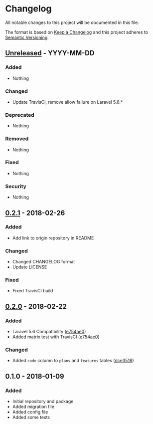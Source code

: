 # Changelog
All notable changes to this project will be documented in this file.

The format is based on [Keep a Changelog](http://keepachangelog.com/en/1.0.0/)
and this project adheres to [Semantic Versioning](http://semver.org/spec/v2.0.0.html).


## [Unreleased] - YYYY-MM-DD
### Added
- Nothing

### Changed
- Update TravisCI, remove allow failure on Laravel 5.6.* 

### Deprecated
- Nothing

### Removed
- Nothing

### Fixed
- Nothing

### Security
- Nothing


## [0.2.1] - 2018-02-26
### Added
- Add link to origin repository in README

### Changed
- Changed CHANGELOG format
- Update LICENSE

### Fixed
- Fixed TravisCI build


## [0.2.0] - 2018-02-22
### Added
- Laravel 5.6 Compatibility ([e754ae0](https://github.com/oanhnn/laravel-pricing-plans/commit/e754ae01a6c086d1c5b75074b1376a057d616b35))
- Added matrix test with TravisCI ([e754ae0](https://github.com/oanhnn/laravel-pricing-plans/commit/e754ae01a6c086d1c5b75074b1376a057d616b35))

### Changed
- Added `code` column to `plans` and `features` tables ([dce3518](https://github.com/oanhnn/laravel-pricing-plans/commit/dce351893d386d8cd8207608c8f92820767c8ac8))


## 0.1.0 - 2018-01-09
### Added
- Initial repository and package
- Added migration file
- Added config file
- Added some tests


[Unreleased]: https://github.com/oanhnn/laravel-pricing-plans/compare/v0.2.1...develop
[0.2.1]:      https://github.com/oanhnn/laravel-pricing-plans/compare/v0.2.0...v0.2.1
[0.2.0]:      https://github.com/oanhnn/laravel-pricing-plans/compare/v0.1.0...v0.2.0
